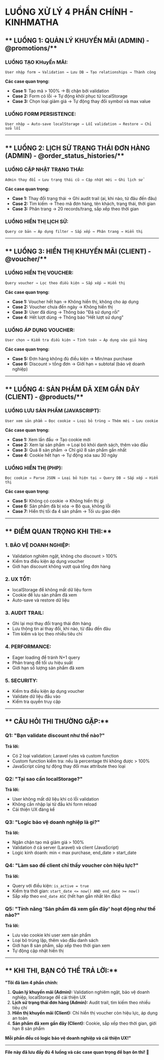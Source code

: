 # LUỒNG XỬ LÝ 4 PHẦN CHÍNH - KINHMATHA

## ** LUỒNG 1: QUẢN LÝ KHUYẾN MÃI (ADMIN) - @promotions/**

### **LUỒNG TẠO KHuyẾn MÃI:**
```
User nhập form → Validation → Lưu DB → Tạo relationships → Thành công
```

**Các case quan trọng:**
- **Case 1:** Tạo mã > 100% → Bị chặn bởi validation
- **Case 2:** Form có lỗi → Tự động khôi phục từ localStorage
- **Case 3:** Chọn loại giảm giá → Tự động thay đổi symbol và max value

### **LUỒNG FORM PERSISTENCE:**
```
User nhập → Auto-save localStorage → Lỗi validation → Restore → Chỉ sửa lỗi
```

---

## ** LUỒNG 2: LỊCH SỬ TRẠNG THÁI ĐƠN HÀNG (ADMIN) - @order_status_histories/**

### **LUỒNG CẬP NHẬT TRẠNG THÁI:**
```
Admin thay đổi → Lưu trạng thái cũ → Cập nhật mới → Ghi lịch sử
```

**Các case quan trọng:**
- **Case 1:** Thay đổi trạng thái → Ghi audit trail (ai, khi nào, từ đâu đến đâu)
- **Case 2:** Tìm kiếm → Theo mã đơn hàng, tên khách, trạng thái, thời gian
- **Case 3:** Phân trang → 20 records/trang, sắp xếp theo thời gian

### **LUỒNG HIỂN THỊ LỊCH SỬ:**
```
Query cơ bản → Áp dụng filter → Sắp xếp → Phân trang → Hiển thị
```

---

## ** LUỒNG 3: HIỂN THỊ KHUYẾN MÃI (CLIENT) - @voucher/**

### **LUỒNG HIỂN THỊ VOUCHER:**
```
Query voucher → Lọc theo điều kiện → Sắp xếp → Hiển thị
```

**Các case quan trọng:**
- **Case 1:** Voucher hết hạn → Không hiển thị, không cho áp dụng
- **Case 2:** Voucher chưa đến ngày → Không hiển thị
- **Case 3:** User đã dùng → Thông báo "Đã sử dụng rồi"
- **Case 4:** Hết lượt dùng → Thông báo "Hết lượt sử dụng"

### **LUỒNG ÁP DỤNG VOUCHER:**
```
User chọn → Kiểm tra điều kiện → Tính toán → Áp dụng vào giỏ hàng
```

**Các case quan trọng:**
- **Case 5:** Đơn hàng không đủ điều kiện → Min/max purchase
- **Case 6:** Discount > tổng đơn → Giới hạn = subtotal (bảo vệ doanh nghiệp)

---

## ** LUỒNG 4: SẢN PHẨM ĐÃ XEM GẦN ĐÂY (CLIENT) - @products/**

### **LUỒNG LƯU SẢN PHẨM (JAVASCRIPT):**
```
User xem sản phẩm → Đọc cookie → Loại bỏ trùng → Thêm mới → Lưu cookie
```

**Các case quan trọng:**
- **Case 1:** Xem lần đầu → Tạo cookie mới
- **Case 2:** Xem lại sản phẩm → Loại bỏ khỏi danh sách, thêm vào đầu
- **Case 3:** Quá 8 sản phẩm → Chỉ giữ 8 sản phẩm gần nhất
- **Case 4:** Cookie hết hạn → Tự động xóa sau 30 ngày

### **LUỒNG HIỂN THỊ (PHP):**
```
Đọc cookie → Parse JSON → Loại bỏ hiện tại → Query DB → Sắp xếp → Hiển thị
```

**Các case quan trọng:**
- **Case 5:** Không có cookie → Không hiển thị gì
- **Case 6:** Sản phẩm đã bị xóa → Bỏ qua, không lỗi
- **Case 7:** Hiển thị tối đa 4 sản phẩm → Tối ưu giao diện

---

## ** ĐIỂM QUAN TRỌNG KHI THI:**

### **1. BẢO VỆ DOANH NGHIỆP:**
- Validation nghiêm ngặt, không cho discount > 100%
- Kiểm tra điều kiện áp dụng voucher
- Giới hạn discount không vượt quá tổng đơn hàng

### **2. UX TỐT:**
- localStorage để không mất dữ liệu form
- Cookie để lưu sản phẩm đã xem
- Auto-save và restore dữ liệu

### **3. AUDIT TRAIL:**
- Ghi lại mọi thay đổi trạng thái đơn hàng
- Lưu thông tin ai thay đổi, khi nào, từ đâu đến đâu
- Tìm kiếm và lọc theo nhiều tiêu chí

### **4. PERFORMANCE:**
- Eager loading để tránh N+1 query
- Phân trang để tối ưu hiệu suất
- Giới hạn số lượng sản phẩm đã xem

### **5. SECURITY:**
- Kiểm tra điều kiện áp dụng voucher
- Validate dữ liệu đầu vào
- Kiểm tra quyền truy cập

---

## ** CÂU HỎI THI THƯỜNG GẶP:**

### **Q1: "Bạn validate discount như thế nào?"**
**Trả lời:** 
- Có 2 loại validation: Laravel rules và custom function
- Custom function kiểm tra: nếu là percentage thì không được > 100%
- JavaScript cũng tự động thay đổi max attribute theo loại

### **Q2: "Tại sao cần localStorage?"**
**Trả lời:** 
- User không mất dữ liệu khi có lỗi validation
- Không cần nhập lại từ đầu khi form reload
- Cải thiện UX đáng kể

### **Q3: "Logic bảo vệ doanh nghiệp là gì?"**
**Trả lời:** 
- Ngăn chặn tạo mã giảm giá > 100%
- Validation ở cả server (Laravel) và client (JavaScript)
- Logic kinh doanh: min < max purchase, end_date > start_date

### **Q4: "Làm sao để client chỉ thấy voucher còn hiệu lực?"**
**Trả lời:** 
- Query với điều kiện: `is_active = true`
- Kiểm tra thời gian: `start_date <= now() AND end_date >= now()`
- Sắp xếp theo `end_date ASC` (hết hạn gần nhất lên đầu)

### **Q5: "Tính năng 'Sản phẩm đã xem gần đây' hoạt động như thế nào?"**
**Trả lời:** 
- Lưu vào cookie khi user xem sản phẩm
- Loại bỏ trùng lặp, thêm vào đầu danh sách
- Giới hạn 8 sản phẩm, sắp xếp theo thời gian xem
- Tự động cập nhật hiển thị

---

## ** KHI THI, BẠN CÓ THỂ TRẢ LỜI:**

**"Tôi đã làm 4 phần chính:**

1. **Quản lý khuyến mãi (Admin):** Validation nghiêm ngặt, bảo vệ doanh nghiệp, localStorage để cải thiện UX
2. **Lịch sử trạng thái đơn hàng (Admin):** Audit trail, tìm kiếm theo nhiều tiêu chí
3. **Hiển thị khuyến mãi (Client):** Chỉ hiển thị voucher còn hiệu lực, áp dụng an toàn
4. **Sản phẩm đã xem gần đây (Client):** Cookie, sắp xếp theo thời gian, giới hạn 8 sản phẩm

**Mỗi phần đều có logic bảo vệ doanh nghiệp và cải thiện UX!"**

---

**File này đã lưu đầy đủ 4 luồng và các case quan trọng để bạn ôn thi! 🎯**
